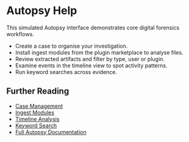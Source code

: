# Autopsy Help

This simulated Autopsy interface demonstrates core digital forensics workflows.

- Create a case to organise your investigation.
- Install ingest modules from the plugin marketplace to analyse files.
- Review extracted artifacts and filter by type, user or plugin.
- Examine events in the timeline view to spot activity patterns.
- Run keyword searches across evidence.

## Further Reading
- [Case Management](https://sleuthkit.org/autopsy/docs/user-docs/latest/case_management_page.html)
- [Ingest Modules](https://sleuthkit.org/autopsy/docs/user-docs/latest/ingest_page.html)
- [Timeline Analysis](https://sleuthkit.org/autopsy/docs/user-docs/latest/timeline_page.html)
- [Keyword Search](https://sleuthkit.org/autopsy/docs/user-docs/latest/keyword_search_page.html)
- [Full Autopsy Documentation](https://sleuthkit.org/autopsy/docs/user-docs/latest/)
